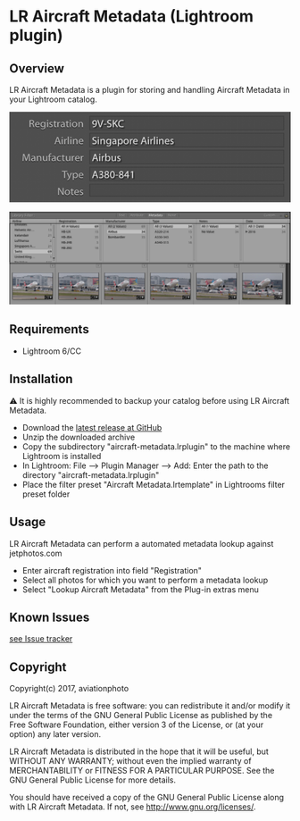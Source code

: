 # LR Aircraft Metadata (Lightroom plugin)

## Overview
LR Aircraft Metadata is a plugin for storing and handling Aircraft Metadata in your Lightroom catalog.

![Metadata Panel](/screenshots/metadata_panel.png)

![Filter Preset](/screenshots/filter_preset.png)

## Requirements
* Lightroom 6/CC

## Installation
:warning: It is highly recommended to backup your catalog before using LR Aircraft Metadata.

* Download the [latest release at GitHub](https://github.com/aviationphoto/AircraftMetadata-Lightroom-Plugin/releases/latest)
* Unzip the downloaded archive
* Copy the subdirectory "aircraft-metadata.lrplugin" to the machine where Lightroom is installed
* In Lightroom: File --> Plugin Manager --> Add: Enter the path to the directory "aircraft-metadata.lrplugin"
* Place the filter preset "Aircraft Metadata.lrtemplate" in Lightrooms filter preset folder

## Usage
LR Aircraft Metadata can perform a automated metadata lookup against jetphotos.com
* Enter aircraft registration into field "Registration"
* Select all photos for which you want to perform a metadata lookup
* Select "Lookup Aircraft Metadata" from the Plug-in extras menu

## Known Issues
[see Issue tracker](https://github.com/aviationphoto/AircraftMetadata-Lightroom-Plugin/issues)

## Copyright
Copyright(c) 2017, aviationphoto

LR Aircraft Metadata is free software: you can redistribute it and/or modify
it under the terms of the GNU General Public License as published by
the Free Software Foundation, either version 3 of the License, or
(at your option) any later version.

LR Aircraft Metadata is distributed in the hope that it will be useful,
but WITHOUT ANY WARRANTY; without even the implied warranty of
MERCHANTABILITY or FITNESS FOR A PARTICULAR PURPOSE.  See the
GNU General Public License for more details.

You should have received a copy of the GNU General Public License
along with LR Aircraft Metadata. If not, see [<http://www.gnu.org/licenses/>](http://www.gnu.org/licenses/).
